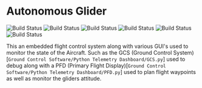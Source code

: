 # Autonomous Glider 

![Build Status](https://img.shields.io/github/last-commit/RaymondBello/Glider-Autopilot) ![Build Status](https://img.shields.io/github/issues-raw/RaymondBello/Glider-Autopilot) ![Build Status](https://img.shields.io/github/contributors/RaymondBello/Glider-Autopilot?color) 
![Build Status](https://img.shields.io/github/languages/top/RaymondBello/Glider-Autopilot) ![Build Status](https://img.shields.io/github/languages/count/RaymondBello/Glider-Autopilot) 
![Build Status](https://img.shields.io/github/repo-size/RaymondBello/Glider-Autopilot?color=red) 

This an embedded flight control system along with various GUI's used to monitor the state of the Aircraft.
Such as the GCS (Ground Control System)[```Ground Control Software/Python Telemetry Dashboard/GCS.py```] used to debug along
with a PFD (Primary Flight Display)[```Ground Control Software/Python Telemetry Dashboard/PFD.py```] used to plan flight waypoints as well as 
monitor the gliders attitude.
